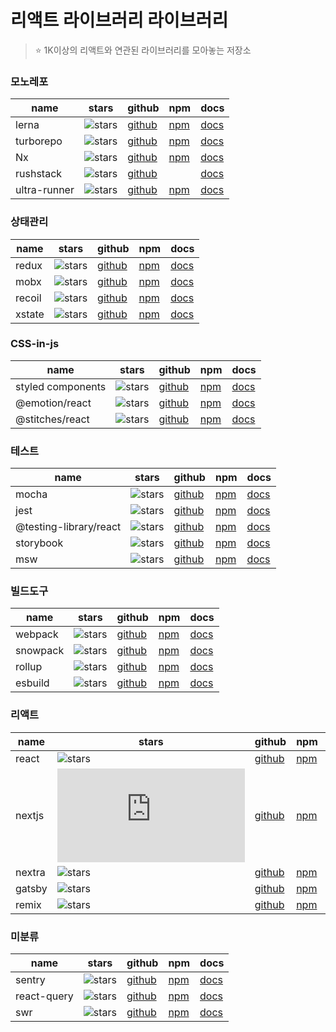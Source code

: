 # 리액트 라이브러리 라이브러리

> ⭐️ 1K이상의 리액트와 연관된  라이브러리를 모아놓는 저장소

### 모노레포

|name|stars|github|npm|docs|
|------|---|---|---|---|
|lerna|![stars](https://img.shields.io/github/stars/lerna/lerna)|[github](https://github.com/lerna/lerna)|[npm](https://www.npmjs.com/package/lerna)|[docs](https://lerna.js.org/)|
|turborepo|![stars](https://img.shields.io/github/stars/vercel/turborepo)|[github](https://github.com/vercel/turborepo)|[npm](https://www.npmjs.com/package/turbo)|[docs](https://turborepo.org/)|
|Nx|![stars](https://img.shields.io/github/stars/nrwl/nx)|[github](https://github.com/nrwl/nx)|[npm](https://www.npmjs.com/package/nx)|[docs](https://nx.dev/)|
|rushstack|![stars](https://img.shields.io/github/stars/microsoft/rushstack)|[github](https://github.com/microsoft/rushstack)||[docs](https://rushstack.io/)|
|ultra-runner|![stars](https://img.shields.io/github/stars/folke/ultra-runner)|[github](https://github.com/folke/ultra-runner)|[npm](https://www.npmjs.com/package/ultra-runner)|[docs](https://github.com/folke/ultra-runner#readme)|

### 상태관리

|name|stars|github|npm|docs|
|------|---|---|---|---|
|redux|![stars](https://img.shields.io/github/stars/reduxjs/redux)|[github](https://github.com/reduxjs/redux)|[npm](https://www.npmjs.com/package/redux)|[docs](https://redux.js.org/)|
|mobx|![stars](https://img.shields.io/github/stars/mobxjs/mobx)|[github](https://github.com/mobxjs/mobx)|[npm](https://www.npmjs.com/package/mobx)|[docs](https://mobx.js.org/README.html)|
|recoil|![stars](https://img.shields.io/github/stars/facebookexperimental/Recoil)|[github](https://github.com/facebookexperimental/Recoil)|[npm](https://www.npmjs.com/package/recoil)|[docs](https://recoiljs.org/)|
|xstate|![stars](https://img.shields.io/github/stars/statelyai/xstate)|[github](https://github.com/statelyai/xstate)|[npm](https://www.npmjs.com/package/xstate)|[docs](https://xstate.js.org/docs/)|

### CSS-in-js

|name|stars|github|npm|docs|
|------|---|---|---|---|
|styled components|![stars](https://img.shields.io/github/stars/styled-components/styled-components)|[github](https://github.com/styled-components/styled-components)|[npm](https://www.npmjs.com/package/styled-components)|[docs](https://styled-components.com/)|
|@emotion/react|![stars](https://img.shields.io/github/stars/emotion-js/emotion)|[github](https://github.com/emotion-js/emotion)|[npm](https://www.npmjs.com/package/@emotion/react)|[docs](https://emotion.sh/docs/introduction)|
|@stitches/react|![stars](https://img.shields.io/github/stars/stitchesjs/stitches)|[github](https://github.com/stitchesjs/stitches)|[npm](https://www.npmjs.com/package/@stitches/react)|[docs](https://stitches.dev/)|

### 테스트

|name|stars|github|npm|docs|
|------|---|---|---|---|
|mocha|![stars](https://img.shields.io/github/stars/mochajs/mocha)|[github](https://github.com/mochajs/mocha)|[npm](https://www.npmjs.com/package/mocha)|[docs](https://mochajs.org/)|
|jest|![stars](https://img.shields.io/github/stars/facebook/jest)|[github](https://github.com/facebook/jest)|[npm](https://www.npmjs.com/package/jest)|[docs](https://jestjs.io/)|
|@testing-library/react|![stars](https://img.shields.io/github/stars/testing-library/react-testing-library)|[github](https://github.com/testing-library/react-testing-library)|[npm](https://www.npmjs.com/package/@testing-library/react)|[docs](https://testing-library.com/docs/react-testing-library/intro/)|
|storybook|![stars](https://img.shields.io/github/stars/storybookjs/storybook)|[github](https://github.com/storybookjs/storybook)|[npm](https://www.npmjs.com/package/storybook)|[docs](https://storybook.js.org/)|
|msw|![stars](https://img.shields.io/github/stars/mswjs/msw)|[github](https://github.com/mswjs/msw)|[npm](https://www.npmjs.com/package/msw)|[docs](https://mswjs.io/)|

### 빌드도구

|name|stars|github|npm|docs|
|------|---|---|---|---|
|webpack|![stars](https://img.shields.io/github/stars/webpack/webpack)|[github](https://github.com/webpack/webpack)|[npm](https://www.npmjs.com/package/webpack)|[docs](https://webpack.js.org/)|
|snowpack|![stars](https://img.shields.io/github/stars/FredKSchott/snowpack)|[github](https://github.com/FredKSchott/snowpack)|[npm](https://www.npmjs.com/package/snowpack)|[docs](https://www.snowpack.dev/)|
|rollup|![stars](https://img.shields.io/github/stars/rollup/rollup)|[github](https://github.com/rollup/rollup)|[npm](https://www.npmjs.com/package/rollup)|[docs](https://rollupjs.org/guide/en/)|
|esbuild|![stars](https://img.shields.io/github/stars/evanw/esbuild)|[github](https://github.com/evanw/esbuild)|[npm](https://www.npmjs.com/package/esbuild)|[docs](https://esbuild.github.io/)|

### 리액트

|name|stars|github|npm|docs|
|------|---|---|---|---|
|react|![stars](https://img.shields.io/github/stars/facebook/react)|[github](https://github.com/facebook/react)|[npm](https://www.npmjs.com/package/react)|[docs](https://reactjs.org/)|
|nextjs|![stars](https://img.shields.io/github/stars/vercel/next.js)|[github](https://github.com/vercel/next.js)|[npm](https://www.npmjs.com/package/next)|[docs](https://nextjs.org/)|
|nextra|![stars](https://img.shields.io/github/stars/shuding/nextra)|[github](https://github.com/shuding/nextra)|[npm](https://www.npmjs.com/package/nextra)|[docs](https://nextra.vercel.app/)|
|gatsby|![stars](https://img.shields.io/github/stars/gatsbyjs/gatsby)|[github](https://github.com/gatsbyjs/gatsby)|[npm](https://www.npmjs.com/package/gatsby)|[docs](https://www.gatsbyjs.com/)|
|remix|![stars](https://img.shields.io/github/stars/remix-run/remix)|[github](https://github.com/remix-run/remix)|[npm](https://www.npmjs.com/package/remix)|[docs](https://remix.run/)|

### 미분류

|name|stars|github|npm|docs|
|------|---|---|---|---|
|sentry|![stars](https://img.shields.io/github/stars/getsentry/sentry)|[github](https://github.com/getsentry/sentry)|[npm](https://www.npmjs.com/package/@sentry/browser)|[docs](https://sentry.io/welcome/)|
|react-query|![stars](https://img.shields.io/github/stars/TanStack/query)|[github](https://github.com/TanStack/query)|[npm](https://www.npmjs.com/package/react-query)|[docs](https://tanstack.com/query/v4)|
|swr|![stars](https://img.shields.io/github/stars/vercel/swr)|[github](https://github.com/vercel/swr)|[npm](https://www.npmjs.com/package/swr)|[docs](https://swr.vercel.app/ko)|
